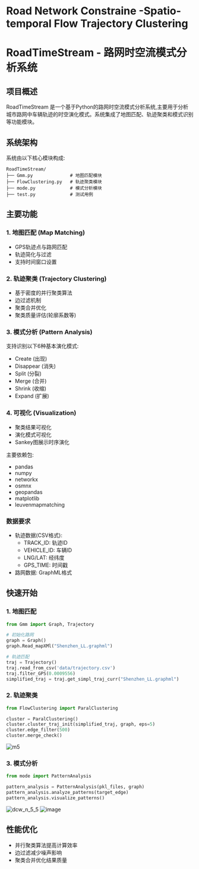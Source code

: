 # Road Network Constraine -Spatio-temporal Flow Trajectory Clustering

# RoadTimeStream - 路网时空流模式分析系统

## 项目概述
RoadTimeStream 是一个基于Python的路网时空流模式分析系统,主要用于分析城市路网中车辆轨迹的时空演化模式。系统集成了地图匹配、轨迹聚类和模式识别等功能模块。

## 系统架构
系统由以下核心模块构成:

```
RoadTimeStream/
├── Gmm.py              # 地图匹配模块
├── FlowClustering.py   # 轨迹聚类模块  
├── mode.py             # 模式分析模块
├── test.py             # 测试用例
```

## 主要功能

### 1. 地图匹配 (Map Matching)
- GPS轨迹点与路网匹配
- 轨迹简化与过滤
- 支持时间窗口设置

### 2. 轨迹聚类 (Trajectory Clustering)
- 基于密度的并行聚类算法
- 边过滤机制
- 聚类合并优化
- 聚类质量评估(轮廓系数等)

### 3. 模式分析 (Pattern Analysis) 
支持识别以下6种基本演化模式:
- Create (出现)
- Disappear (消失) 
- Split (分裂)
- Merge (合并)
- Shrink (收缩)
- Expand (扩展)

### 4. 可视化 (Visualization)
- 聚类结果可视化
- 演化模式可视化 
- Sankey图展示时序演化



主要依赖包:
- pandas
- numpy
- networkx
- osmnx
- geopandas
- matplotlib
- leuvenmapmatching

### 数据要求
- 轨迹数据(CSV格式):
  - TRACK_ID: 轨迹ID
  - VEHICLE_ID: 车辆ID
  - LNG/LAT: 经纬度
  - GPS_TIME: 时间戳
- 路网数据: GraphML格式

## 快速开始

### 1. 地图匹配
```python
from Gmm import Graph, Trajectory

# 初始化路网
graph = Graph()
graph.Read_mapXMl("Shenzhen_LL.graphml")

# 轨迹匹配
traj = Trajectory()
traj.read_from_csv('data/trajectory.csv')
traj.filter_GPS(0.0009556)
simplified_traj = traj.get_simpl_traj_curr("Shenzhen_LL.graphml")
```

### 2. 轨迹聚类
```python
from FlowClustering import ParalClustering

cluster = ParalClustering()
cluster.cluster_traj_init(simplified_traj, graph, eps=5)
cluster.edge_filter(500)
cluster.merge_check()
```
![m5](https://github.com/user-attachments/assets/8d65e330-054f-4a2e-b850-96e2f65f4609)



### 3. 模式分析
```python
from mode import PatternAnalysis

pattern_analysis = PatternAnalysis(pkl_files, graph)
pattern_analysis.analyze_patterns(target_edge)
pattern_analysis.visualize_patterns()
```
![dcw_n_5_5](https://github.com/user-attachments/assets/941d7fae-c930-4270-ab1e-59911536b98e)
![image](https://github.com/user-attachments/assets/32f7cfa9-daac-4f72-be01-3df8c0382bbd)



## 性能优化
- 并行聚类算法提高计算效率
- 边过滤减少噪声影响
- 聚类合并优化结果质量



